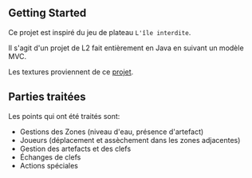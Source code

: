 ## Getting Started

Ce projet est inspiré du jeu de plateau `L'île interdite`.

Il s'agit d'un projet de L2 fait entièrement en Java en suivant un modèle MVC.

Les textures proviennent de ce [projet](https://github.com/djdhm/ForbiddenIsland).

## Parties traitées

Les points qui ont été traités sont:

- Gestions des Zones (niveau d'eau, présence d'artefact)
- Joueurs (déplacement et assèchement dans les zones adjacentes)
- Gestion des artefacts et des clefs
- Échanges de clefs
- Actions spéciales
